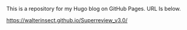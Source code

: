 This is a repository for my Hugo blog on GitHub Pages. 
URL Is below. 

https://walterinsect.github.io/Superreview_v3.0/